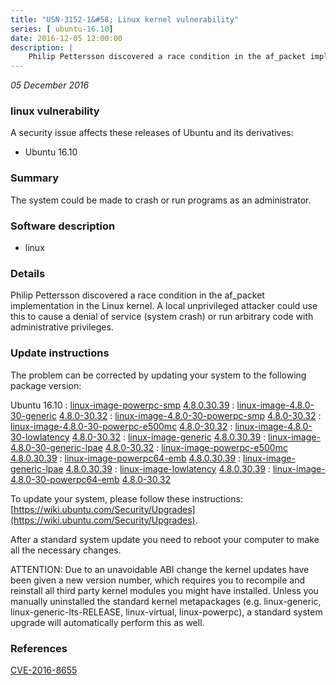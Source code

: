 ```yaml
---
title: "USN-3152-1&#58; Linux kernel vulnerability"
series: [ ubuntu-16.10]
date: 2016-12-05 12:00:00
description: |
    Philip Pettersson discovered a race condition in the af_packet implementation in the Linux kernel. A local unprivileged attacker could use this to cause a denial of service (system crash) or run arbitrary code with administrative privileges. 
--- 
```

 
 

*05 December 2016*

### linux vulnerability

A security issue affects these releases of Ubuntu and its derivatives:

* Ubuntu 16.10

### Summary

The system could be made to crash or run programs as an administrator. 

### Software description

* linux 

### Details

Philip Pettersson discovered a race condition in the af_packet implementation in the Linux kernel. A local unprivileged attacker could use this to cause a denial of service (system crash) or run arbitrary code with administrative privileges. 

### Update instructions

The problem can be corrected by updating your system to the following package version:

Ubuntu 16.10
 : [linux-image-powerpc-smp](https://launchpad.net/ubuntu/+source/linux) <span> [4.8.0.30.39](https://launchpad.net/ubuntu/+source/linux/4.8.0-30.32) </span> 
 : [linux-image-4.8.0-30-generic](https://launchpad.net/ubuntu/+source/linux) <span> [4.8.0-30.32](https://launchpad.net/ubuntu/+source/linux/4.8.0-30.32) </span> 
 : [linux-image-4.8.0-30-powerpc-smp](https://launchpad.net/ubuntu/+source/linux) <span> [4.8.0-30.32](https://launchpad.net/ubuntu/+source/linux/4.8.0-30.32) </span> 
 : [linux-image-4.8.0-30-powerpc-e500mc](https://launchpad.net/ubuntu/+source/linux) <span> [4.8.0-30.32](https://launchpad.net/ubuntu/+source/linux/4.8.0-30.32) </span> 
 : [linux-image-4.8.0-30-lowlatency](https://launchpad.net/ubuntu/+source/linux) <span> [4.8.0-30.32](https://launchpad.net/ubuntu/+source/linux/4.8.0-30.32) </span> 
 : [linux-image-generic](https://launchpad.net/ubuntu/+source/linux) <span> [4.8.0.30.39](https://launchpad.net/ubuntu/+source/linux/4.8.0-30.32) </span> 
 : [linux-image-4.8.0-30-generic-lpae](https://launchpad.net/ubuntu/+source/linux) <span> [4.8.0-30.32](https://launchpad.net/ubuntu/+source/linux/4.8.0-30.32) </span> 
 : [linux-image-powerpc-e500mc](https://launchpad.net/ubuntu/+source/linux) <span> [4.8.0.30.39](https://launchpad.net/ubuntu/+source/linux/4.8.0-30.32) </span> 
 : [linux-image-powerpc64-emb](https://launchpad.net/ubuntu/+source/linux) <span> [4.8.0.30.39](https://launchpad.net/ubuntu/+source/linux/4.8.0-30.32) </span> 
 : [linux-image-generic-lpae](https://launchpad.net/ubuntu/+source/linux) <span> [4.8.0.30.39](https://launchpad.net/ubuntu/+source/linux/4.8.0-30.32) </span> 
 : [linux-image-lowlatency](https://launchpad.net/ubuntu/+source/linux) <span> [4.8.0.30.39](https://launchpad.net/ubuntu/+source/linux/4.8.0-30.32) </span> 
 : [linux-image-4.8.0-30-powerpc64-emb](https://launchpad.net/ubuntu/+source/linux) <span> [4.8.0-30.32](https://launchpad.net/ubuntu/+source/linux/4.8.0-30.32) </span> 

To update your system, please follow these instructions: [https://wiki.ubuntu.com/Security/Upgrades](https://wiki.ubuntu.com/Security/Upgrades).

After a standard system update you need to reboot your computer to make all the necessary changes.

ATTENTION: Due to an unavoidable ABI change the kernel updates have been given a new version number, which requires you to recompile and reinstall all third party kernel modules you might have installed. Unless you manually uninstalled the standard kernel metapackages (e.g. linux-generic, linux-generic-lts-RELEASE, linux-virtual, linux-powerpc), a standard system upgrade will automatically perform this as well. 

### References

 
 [CVE-2016-8655](http://people.ubuntu.com/~ubuntu-security/cve/CVE-2016-8655)
 

